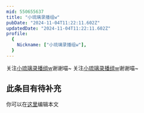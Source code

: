 ```yaml
---
mid: 550655637
title: "小琉璃录播组w"
pubDate: "2024-11-04T11:22:11.602Z"
updatedDate: "2024-11-04T11:22:11.602Z"
profile:
  {
    Nickname: ["小琉璃录播组w"],
  }
---
```


关注[小琉璃录播组w](https://space.bilibili.com/550655637)谢谢喵~ 关注[小琉璃录播组w](https://space.bilibili.com/550655637)谢谢喵~

## 此条目有待补充
你可以在[这里](https://github.com/Yuhanawa/VTuber.ICU/edit/master/src/content/v/小琉璃录播组w/index.md)编辑本文

